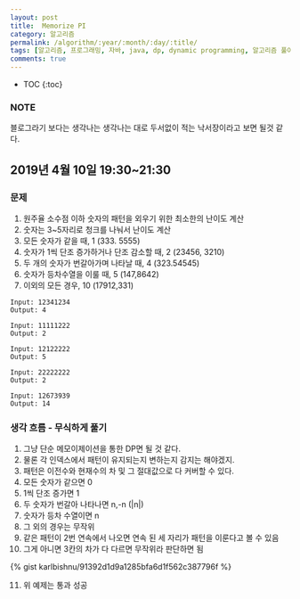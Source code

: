 ```yaml
---
layout: post
title:  Memorize PI
category: 알고리즘
permalink: /algorithm/:year/:month/:day/:title/
tags: [알고리즘, 프로그래밍, 자바, java, dp, dynamic programming, 알고리즘 풀이 해결 전략, 구종만]
comments: true
---
```


* TOC
{:toc}

### NOTE
블로그라기 보다는 생각나는 생각나는 대로 두서없이 적는 낙서장이라고 보면 될것 같다.

## 2019년 4월 10일 19:30~21:30
### 문제
1. 원주율 소수점 이하 숫자의 패턴을 외우기 위한 최소한의 난이도 계산
2. 숫자는 3~5자리로 청크를 나눠서 난이도 계산
3. 모든 숫자가 같을 때, 1 (333. 5555)
4. 숫자가 1씩 단조 증가하거나 단조 감소할 때, 2 (23456, 3210)
5. 두 개의 숫자가 번갈아가며 나타날 때, 4 (323.54545)
6. 숫자가 등차수열을 이룰 때, 5 (147,8642)
7. 이외의 모든 경우, 10 (17912,331)

```
Input: 12341234
Output: 4

Input: 11111222
Output: 2

Input: 12122222
Output: 5  

Input: 22222222
Output: 2

Input: 12673939
Output: 14
```

### 생각 흐름 - 무식하게 풀기
1. 그냥 단순 메모이제이션을 통한 DP면 될 것 같다.
2. 물론 각 인덱스에서 패턴이 유지되는지 변하는지 감지는 해야겠지.
3. 패턴은 이전수와 현재수의 차 및 그 절대값으로 다 커버할 수 있다.
4. 모든 숫자가 같으면 0
5. 1씩 단조 증가면 1
6. 두 숫자가 번갈아 나타나면 n,-n (\|n\|)
7. 숫자가 등차 수열이면 n
8. 그 외의 경우는 무작위
9. 같은 패턴이 2번 연속에서 나오면 연속 된 세 자리가 패턴을 이룬다고 볼 수 있음
10. 그게 아니면 3칸의 차가 다 다르면 무작위라 판단하면 됨

{% gist karlbishnu/91392d1d9a1285bfa6d1f562c387796f %}

11. 위 예제는 통과 성공
